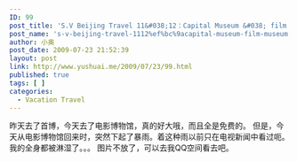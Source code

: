 ```yaml
---
ID: 99
post_title: 'S.V Beijing Travel 11&#038;12：Capital Museum &#038; film museum'
post_name: 's-v-beijing-travel-1112%ef%bc%9acapital-museum-film-museum'
author: 小奥
post_date: 2009-07-23 21:52:39
layout: post
link: http://www.yushuai.me/2009/07/23/99.html
published: true
tags: [ ]
categories:
  - Vacation Travel
---
```

昨天去了首博，今天去了电影博物馆，真的好大哦，而且全是免费的。<!--more-->
但是，今天从电影博物馆回来时，突然下起了暴雨。着这种雨以前只在电视新闻中看过呃。我的全身都被淋湿了。。。
图片不放了，可以去我QQ空间看去吧。